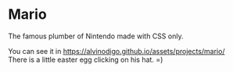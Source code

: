 # Mario
The famous plumber of Nintendo made with CSS only.

You can see it in https://alvinodigo.github.io/assets/projects/mario/  
There is a little easter egg clicking on his hat. =)
